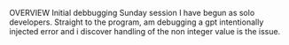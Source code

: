 OVERVIEW
Initial debbugging Sunday session  I have begun as solo developers.
Straight to the program, am debugging a gpt intentionally injected error and i discover handling of the non integer value is the issue.